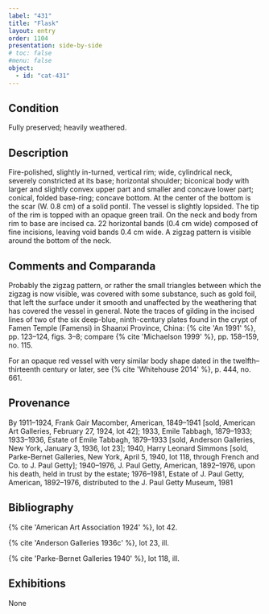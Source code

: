 ```yaml
---
label: "431"
title: "Flask"
layout: entry
order: 1104
presentation: side-by-side
# toc: false
#menu: false 
object:
  - id: "cat-431"
---
```


## Condition

Fully preserved; heavily weathered.

## Description

Fire-polished, slightly in-turned, vertical rim; wide, cylindrical neck, severely constricted at its base; horizontal shoulder; biconical body with larger and slightly convex upper part and smaller and concave lower part; conical, folded base-ring; concave bottom. At the center of the bottom is the scar (W. 0.8 cm) of a solid pontil. The vessel is slightly lopsided. The tip of the rim is topped with an opaque green trail. On the neck and body from rim to base are incised ca. 22 horizontal bands (0.4 cm wide) composed of fine incisions, leaving void bands 0.4 cm wide. A zigzag pattern is visible around the bottom of the neck.

## Comments and Comparanda

Probably the zigzag pattern, or rather the small triangles between which the zigzag is now visible, was covered with some substance, such as gold foil, that left the surface under it smooth and unaffected by the weathering that has covered the vessel in general. Note the traces of gilding in the incised lines of two of the six deep-blue, ninth-century plates found in the crypt of Famen Temple (Famensi) in Shaanxi Province, China: {% cite 'An 1991' %}, pp. 123–124, figs. 3–8; compare {% cite 'Michaelson 1999' %}, pp. 158–159, no. 115.

For an opaque red vessel with very similar body shape dated in the twelfth–thirteenth century or later, see {% cite 'Whitehouse 2014' %}, p. 444, no. 661.

## Provenance

By 1911–1924, Frank Gair Macomber, American, 1849–1941 [sold, American Art Galleries, February 27, 1924, lot 42]; 1933, Emile Tabbagh, 1879–1933; 1933–1936, Estate of Emile Tabbagh, 1879–1933 [sold, Anderson Galleries, New York, January 3, 1936, lot 23]; 1940, Harry Leonard Simmons [sold, Parke-Bernet Galleries, New York, April 5, 1940, lot 118, through French and Co. to J. Paul Getty]; 1940–1976, J. Paul Getty, American, 1892–1976, upon his death, held in trust by the estate; 1976–1981, Estate of J. Paul Getty, American, 1892–1976, distributed to the J. Paul Getty Museum, 1981

## Bibliography

{% cite 'American Art Association 1924' %}, lot 42.

{% cite 'Anderson Galleries 1936c' %}, lot 23, ill.

{% cite 'Parke-Bernet Galleries 1940' %}, lot 118, ill.

## Exhibitions

None
